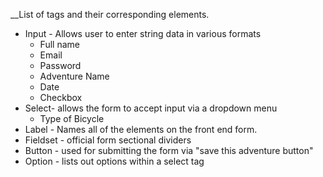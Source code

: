 __List of tags and their corresponding elements.

* Input - Allows user to enter string data in various formats
    - Full name
    - Email
    - Password
    - Adventure Name
    - Date
    - Checkbox
*  Select- allows the form to accept input via a dropdown menu
    -  Type of Bicycle
* Label - Names all of the elements on the front end form.
* Fieldset - official form sectional dividers
* Button  - used for submitting the form via "save this adventure button"
* Option - lists out options within a select tag

